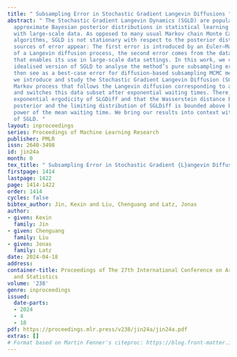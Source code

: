 ```yaml
---
title: " Subsampling Error in Stochastic Gradient Langevin Diffusions "
abstract: " The Stochastic Gradient Langevin Dynamics (SGLD) are popularly used to
  approximate Bayesian posterior distributions in statistical learning procedures
  with large-scale data. As opposed to many usual Markov chain Monte Carlo (MCMC)
  algorithms, SGLD is not stationary with respect to the posterior distribution; two
  sources of error appear: The first error is introduced by an Euler–Maruyama discretisation
  of a Langevin diffusion process, the second error comes from the data subsampling
  that enables its use in large-scale data settings. In this work, we consider an
  idealised version of SGLD to analyse the method’s pure subsampling error that we
  then see as a best-case error for diffusion-based subsampling MCMC methods. Indeed,
  we introduce and study the Stochastic Gradient Langevin Diffusion (SGLDiff), a continuous-time
  Markov process that follows the Langevin diffusion corresponding to a data subset
  and switches this data subset after exponential waiting times. There, we show the
  exponential ergodicity of SLGDiff and that the Wasserstein distance between the
  posterior and the limiting distribution of SGLDiff is bounded above by a fractional
  power of the mean waiting time. We bring our results into context with other analyses
  of SGLD. "
layout: inproceedings
series: Proceedings of Machine Learning Research
publisher: PMLR
issn: 2640-3498
id: jin24a
month: 0
tex_title: " Subsampling Error in Stochastic Gradient {L}angevin Diffusions "
firstpage: 1414
lastpage: 1422
page: 1414-1422
order: 1414
cycles: false
bibtex_author: Jin, Kexin and Liu, Chenguang and Latz, Jonas
author:
- given: Kexin
  family: Jin
- given: Chenguang
  family: Liu
- given: Jonas
  family: Latz
date: 2024-04-18
address:
container-title: Proceedings of The 27th International Conference on Artificial Intelligence
  and Statistics
volume: '238'
genre: inproceedings
issued:
  date-parts:
  - 2024
  - 4
  - 18
pdf: https://proceedings.mlr.press/v238/jin24a/jin24a.pdf
extras: []
# Format based on Martin Fenner's citeproc: https://blog.front-matter.io/posts/citeproc-yaml-for-bibliographies/
---
```


